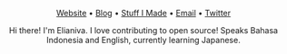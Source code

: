 <p align="center"><a href="https://elianiva.my.id">Website</a> • <a href="https://elianiva.my.id/post">Blog</a> • <a href="https://elianiva.my.id/project">Stuff I Made</a> • <a href="mailto:dicha.arkana03@gmail.com">Email</a> • <a href="https://twitter.com/@elianiva_">Twitter</a></p>

<p align="center">Hi there! I'm Elianiva. I love contributing to open source! Speaks Bahasa Indonesia and English, currently learning Japanese.</p>
